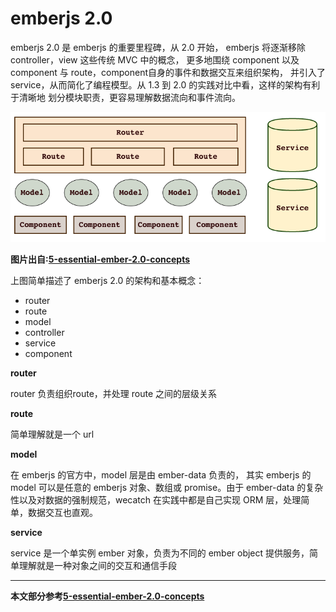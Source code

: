 # emberjs 2.0

emberjs 2.0 是 emberjs 的重要里程碑，从 2.0 开始，
emberjs 将逐渐移除 controller，view 这些传统 MVC 中的概念，
更多地围绕 component 以及 component 与 route，component自身的事件和数据交互来组织架构，
并引入了 service，从而简化了编程模型。从 1.3 到 2.0 的实践对比中看，这样的架构有利于清晰地
划分模块职责，更容易理解数据流向和事件流向。

![emberjs 2.0](img/2.0ar.png)

**图片出自:[5-essential-ember-2.0-concepts](http://emberigniter.com/5-essential-ember-2.0-concepts/)**

上图简单描述了 emberjs 2.0 的架构和基本概念：

- router
- route
- model
- controller
- service
- component


**router**

router 负责组织route，并处理 route 之间的层级关系

**route**

简单理解就是一个 url

**model**

在 emberjs 的官方中，model 层是由 ember-data 负责的，
其实 emberjs 的 model 可以是任意的 emberjs 对象、数组或 promise。由于 ember-data 的复杂性以及对数据的强制规范，wecatch 在实践中都是自己实现 ORM 层，处理简单，数据交互也直观。

**service**

service 是一个单实例 ember 对象，负责为不同的 ember object 提供服务，简单理解就是一种对象之间的交互和通信手段

----------

**本文部分参考[5-essential-ember-2.0-concepts](http://emberigniter.com/5-essential-ember-2.0-concepts/)**
